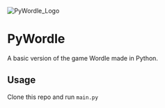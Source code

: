 ![PyWordle_Logo](PyWorldle.png)


# PyWordle
A basic version of the game Wordle made in Python.

## Usage
Clone this repo and run `main.py`
